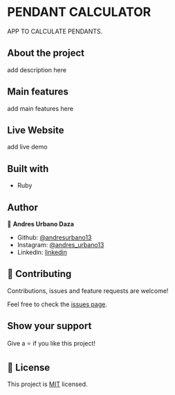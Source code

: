 # PENDANT CALCULATOR

APP TO CALCULATE PENDANTS.  

## About the project 

add description here

## Main features

add main features here

## Live Website   

add live demo

## Built with
* Ruby

## Author

👤 **Andres Urbano Daza**

- Github: [@andresurbano13](https://github.com/andresurbano13)
- Instagram: [@andres_urbano13](https://twitter.com/andres_urbano13)
- Linkedin: [linkedin](https://www.linkedin.com/in/)

## 🤝 Contributing

Contributions, issues and feature requests are welcome!

Feel free to check the [issues page](issues/).

## Show your support

Give a ⭐️ if you like this project!

## 📝 License

This project is [MIT](LICENSE) licensed.